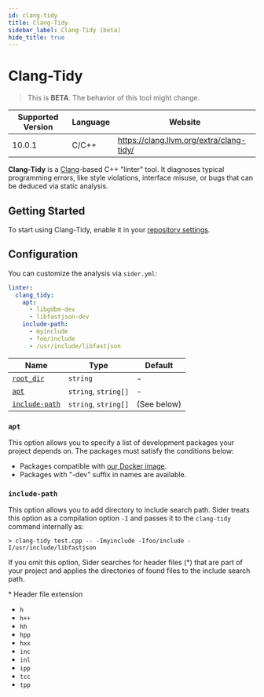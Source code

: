 ```yaml
---
id: clang-tidy
title: Clang-Tidy
sidebar_label: Clang-Tidy (beta)
hide_title: true
---
```


# Clang-Tidy

> This is **BETA**. The behavior of this tool might change.

| Supported Version | Language | Website                                  |
| ----------------- | -------- | ---------------------------------------- |
| 10.0.1            | C/C++    | https://clang.llvm.org/extra/clang-tidy/ |

**Clang-Tidy** is a [Clang](https://clang.llvm.org/)-based C++ "linter" tool. It diagnoses typical programming errors, like style violations, interface misuse, or bugs that can be deduced via static analysis.

## Getting Started

To start using Clang-Tidy, enable it in your [repository settings](../../getting-started/repository-settings.md).

## Configuration

You can customize the analysis via `sider.yml`:

```yaml
linter:
  clang_tidy:
    apt:
      - libgdbm-dev
      - libfastjson-dev
    include-path:
      - myinclude
      - foo/include
      - /usr/include/libfastjson
```

| Name                                                                                  | Type                 | Default         |
| ------------------------------------------------------------------------------------- | -------------------- | --------------- |
| [`root_dir`](../../getting-started/custom-configuration.md#linteranalyzer_idroot_dir) | `string`             | -               |
| [`apt`](#apt)                                                                         | `string`, `string[]` | -               |
| [`include-path`](#include-path)                                                       | `string`, `string[]` | (See below)     |

### `apt`

This option allows you to specify a list of development packages your project depends on.
The packages must satisfy the conditions below:

- Packages compatible with [our Docker image](https://github.com/sider/devon_rex/blob/master/base/Dockerfile).
- Packages with "-dev" suffix in names are available.

### `include-path`

This option allows you to add directory to include search path.
Sider treats this option as a compilation option `-I` and passes it to the `clang-tidy` command internally as:

```shell
> clang-tidy test.cpp -- -Imyinclude -Ifoo/include -I/usr/include/libfastjson
```

If you omit this option, Sider searches for header files (*) that are part of your project and applies the directories of found files to the include search path.

\* Header file extension
- `h`
- `h++`
- `hh`
- `hpp`
- `hxx`
- `inc`
- `inl`
- `ipp`
- `tcc`
- `tpp`
